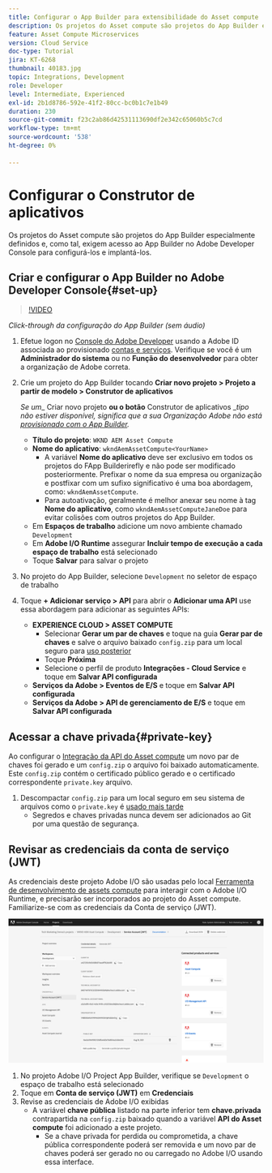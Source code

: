 ```yaml
---
title: Configurar o App Builder para extensibilidade do Asset compute
description: Os projetos do Asset compute são projetos do App Builder especialmente definidos e, como tal, exigem acesso ao App Builder no Adobe Developer Console para configurá-los e implantá-los.
feature: Asset Compute Microservices
version: Cloud Service
doc-type: Tutorial
jira: KT-6268
thumbnail: 40183.jpg
topic: Integrations, Development
role: Developer
level: Intermediate, Experienced
exl-id: 2b1d8786-592e-41f2-80cc-bc0b1c7e1b49
duration: 230
source-git-commit: f23c2ab86d42531113690df2e342c65060b5c7cd
workflow-type: tm+mt
source-wordcount: '538'
ht-degree: 0%

---
```


# Configurar o Construtor de aplicativos

Os projetos do Asset compute são projetos do App Builder especialmente definidos e, como tal, exigem acesso ao App Builder no Adobe Developer Console para configurá-los e implantá-los.

## Criar e configurar o App Builder no Adobe Developer Console{#set-up}

>[!VIDEO](https://video.tv.adobe.com/v/40183?quality=12&learn=on)

_Click-through da configuração do App Builder (sem áudio)_

1. Efetue logon no [Console do Adobe Developer](https://console.adobe.io) usando a Adobe ID associada ao provisionado [contas e serviços](./accounts-and-services.md). Verifique se você é um __Administrador do sistema__ ou no __Função do desenvolvedor__ para obter a organização de Adobe correta.
1. Crie um projeto do App Builder tocando __Criar novo projeto > Projeto a partir de modelo > Construtor de aplicativos__

   _Se um__ Criar novo projeto __ou o botão__ Construtor de aplicativos __tipo não estiver disponível, significa que a sua Organização Adobe não está [provisionado com o App Builder](#request-adobe-project-app-builder)._

   + __Título do projeto__: `WKND AEM Asset Compute`
   + __Nome do aplicativo__: `wkndAemAssetCompute<YourName>`
      + A variável __Nome do aplicativo__ deve ser exclusivo em todos os projetos do FApp Builderirefly e não pode ser modificado posteriormente. Prefixar o nome da sua empresa ou organização e postfixar com um sufixo significativo é uma boa abordagem, como: `wkndAemAssetCompute`.
      + Para autoativação, geralmente é melhor anexar seu nome à tag __Nome do aplicativo__, como `wkndAemAssetComputeJaneDoe` para evitar colisões com outros projetos do App Builder.
   + Em __Espaços de trabalho__ adicione um novo ambiente chamado `Development`
   + Em __Adobe I/O Runtime__ assegurar __Incluir tempo de execução a cada espaço de trabalho__ está selecionado
   + Toque __Salvar__ para salvar o projeto
1. No projeto do App Builder, selecione `Development` no seletor de espaço de trabalho
1. Toque __+ Adicionar serviço > API__ para abrir o __Adicionar uma API__ use essa abordagem para adicionar as seguintes APIs:

   + __EXPERIENCE CLOUD > ASSET COMPUTE__
      + Selecionar __Gerar um par de chaves__ e toque na guia __Gerar par de chaves__ e salve o arquivo baixado `config.zip` para um local seguro para [uso posterior](#private-key)
      + Toque __Próxima__
      + Selecione o perfil de produto __Integrações - Cloud Service__ e toque em __Salvar API configurada__
   + __Serviços da Adobe > Eventos de E/S__ e toque em __Salvar API configurada__
   + __Serviços da Adobe > API de gerenciamento de E/S__ e toque em __Salvar API configurada__

## Acessar a chave privada{#private-key}

Ao configurar o [Integração da API do Asset compute](#set-up) um novo par de chaves foi gerado e um `config.zip` o arquivo foi baixado automaticamente. Este `config.zip` contém o certificado público gerado e o certificado correspondente `private.key` arquivo.

1. Descompactar `config.zip` para um local seguro em seu sistema de arquivos como o `private.key` é [usado mais tarde](../develop/environment-variables.md)
   + Segredos e chaves privadas nunca devem ser adicionados ao Git por uma questão de segurança.

## Revisar as credenciais da conta de serviço (JWT)

As credenciais deste projeto Adobe I/O são usadas pelo local [Ferramenta de desenvolvimento de assets compute](../develop/development-tool.md) para interagir com o Adobe I/O Runtime, e precisarão ser incorporados ao projeto do Asset compute. Familiarize-se com as credenciais da Conta de serviço (JWT).

![Credenciais da conta de serviço do Adobe Developer](./assets/app-builder/service-account.png)

1. No projeto Adobe I/O Project App Builder, verifique se `Development` o espaço de trabalho está selecionado
1. Toque em __Conta de serviço (JWT)__ em __Credenciais__
1. Revise as credenciais de Adobe I/O exibidas
   + A variável __chave pública__ listado na parte inferior tem __chave.privada__ contrapartida na `config.zip` baixado quando a variável __API do Asset compute__ foi adicionado a este projeto.
      + Se a chave privada for perdida ou comprometida, a chave pública correspondente poderá ser removida e um novo par de chaves poderá ser gerado no ou carregado no Adobe I/O usando essa interface.
